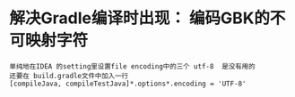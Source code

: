 

# 解决Gradle编译时出现： 编码GBK的不可映射字符

    单纯地在IDEA 的setting里设置file encoding中的三个 utf-8  是没有用的
    还要在 build.gradle文件中加入一行
    [compileJava, compileTestJava]*.options*.encoding = 'UTF-8'
